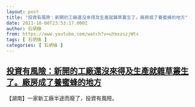 ```yaml
---
layout: post
title: "投資有風險：新開的工廠還沒來得及生產就雜草叢生了。廠房成了養蜜蜂的地方"
date: 2021-10-08T23:53:17.000Z
author: 石炳鋒
from: https://www.youtube.com/watch?v=uYmxzszjWts
tags: [ 石炳锋 ]
categories: [ 石炳锋 ]
---
```

<!--1633737197000-->
[投資有風險：新開的工廠還沒來得及生產就雜草叢生了。廠房成了養蜜蜂的地方](https://www.youtube.com/watch?v=uYmxzszjWts)
------

<div>
【湖南】一家新工廠半途而廢了，投資有風險。
</div>
